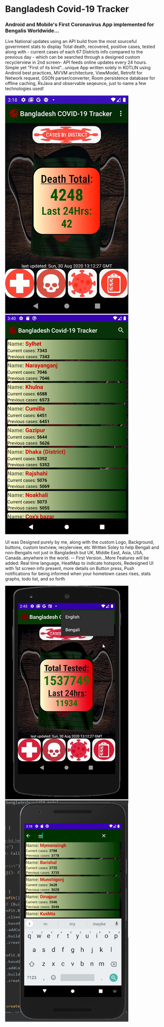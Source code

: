 # Bangladesh Covid-19 Tracker
### Android and Mobile's First Coronavirus App implemented for Bengalis Worldwide...
Live National updates using an API build from the most sourceful government stats to display Total death, recovered, positive cases, tested along with - current cases of each 67 Districts info compared to the previous day - which can be searched through a designed custom recyclerview in 2nd screen- API feeds online updates every 24 hours. 
Simple yet "First of its kind"...unique App written solely in KOTLIN using Android best practices, MVVM architecture, ViewModel, Retrofit for Network request, GSON parser/converter, Room persistence database for offline caching, RxJava and observable seqeunce, just to name a few technologies used! 

![](BangladeshCovid19/images/image11.PNG) ![](BangladeshCovid19/images/image4.png)

UI was Designed purely by me, along with the custom Logo, Background, buttons, custom textview, recylerview, etc 
Written Soley to help Bengali and non-Bengalis not just in Bangladesh but UK, Middle East, Asia, USA, Canada..anywhere in the world. -- First Version...More Features will be added: Real time language, HeatMap to indicate hotspots, Redesigned UI with 1st screen info present, more details on Button press, Push notifications for being informed when your hometown cases rises, stats graphs, todo list, and so forth

![](BangladeshCovid19/images/image22.jpg) ![](BangladeshCovid19/images/image32.PNG)
